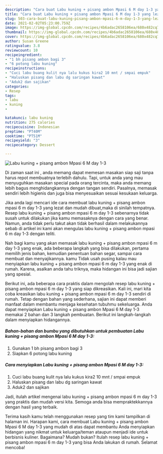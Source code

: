 ```yaml
---
description: "Cara buat Labu kuning + pisang ambon Mpasi 6 M day 1-3 yang lezat Untuk Jualan"
title: "Cara buat Labu kuning + pisang ambon Mpasi 6 M day 1-3 yang lezat Untuk Jualan"
slug: 503-cara-buat-labu-kuning-pisang-ambon-mpasi-6-m-day-1-3-yang-lezat-untuk-jualan
date: 2021-02-02T05:23:00.759Z
image: https://img-global.cpcdn.com/recipes/4b6adac2658106ea/680x482cq70/labu-kuning-pisang-ambon-mpasi-6-m-day-1-3-foto-resep-utama.jpg
thumbnail: https://img-global.cpcdn.com/recipes/4b6adac2658106ea/680x482cq70/labu-kuning-pisang-ambon-mpasi-6-m-day-1-3-foto-resep-utama.jpg
cover: https://img-global.cpcdn.com/recipes/4b6adac2658106ea/680x482cq70/labu-kuning-pisang-ambon-mpasi-6-m-day-1-3-foto-resep-utama.jpg
author: Susan Greene
ratingvalue: 3.8
reviewcount: 10
recipeingredient:
- "1 bh pisang ambon bagi 3"
- "6 potong labu kuning"
recipeinstructions:
- "Cuci labu buang kulit nya lalu kukus kira2 10 mnt / smpai empuk"
- "Haluskan pisang dan labu dg saringan kawat"
- "Aduk2 dan sajikan"
categories:
- Resep
tags:
- labu
- kuning
- 

katakunci: labu kuning  
nutrition: 275 calories
recipecuisine: Indonesian
preptime: "PT40M"
cooktime: "PT51M"
recipeyield: "3"
recipecategory: Dessert

---
```



![Labu kuning + pisang ambon Mpasi 6 M day 1-3](https://img-global.cpcdn.com/recipes/4b6adac2658106ea/680x482cq70/labu-kuning-pisang-ambon-mpasi-6-m-day-1-3-foto-resep-utama.jpg)

Di zaman  saat ini , anda memang dapat memesan masakan siap saji tanpa harus repot membuatnya terlebih dahulu. Tapi, untuk anda yang mau menyuguhkan masakan special pada orang tercinta, maka anda memang lebih bagus menghidangkannya dengan tangan sendiri. Pasalnya, memasak sendiri lebih higienis dan juga bisa menyesuaikan sesuai kesukaan keluarga.

Jika anda lagi mencari ide cara membuat labu kuning + pisang ambon mpasi 6 m day 1-3 yang lezat dan mudah dibuat,maka di sinilah tempatnya. Resep labu kuning + pisang ambon mpasi 6 m day 1-3  sebenarnya tidak susah untuk dilakukan jika kamu memasaknya dengan cara yang benar. Namun, anda tidak perlu takut akan tidak berhasil dalam melakukannya 
sebab di artikel ini kami akan mengulas labu kuning + pisang ambon mpasi 6 m day 1-3 dengan teliti.  



Nah bagi kamu yang akan memasak labu kuning + pisang ambon mpasi 6 m day 1-3 yang enak, ada beberapa langkah yang bisa dilakukan, pertama memilih jenis bahan, kemudian penentuan bahan segar, sampai cara membuat dan menyajikannya. kamu Tidak usah pusing kalau mau menyiapkan labu kuning + pisang ambon mpasi 6 m day 1-3 yang enak di rumah. Karena, asalkan anda  tahu triknya, maka hidangan ini bisa jadi sajian yang spesial.

Berikut ini, ada beberapa cara praktis  dalam mengolah resep labu kuning + pisang ambon mpasi 6 m day 1-3 yang siap dikreasikan. Kali ini, mari kita coba kreasikan labu kuning + pisang ambon mpasi 6 m day 1-3 sendiri di rumah. Tetap dengan bahan yang sederhana, sajian ini dapat memberi manfaat dalam membantu menjaga kesehatan tubuhmu sekeluarga. Anda dapat menyiapkan Labu kuning + pisang ambon Mpasi 6 M day 1-3 memakai 2 bahan dan 3 langkah pembuatan. Berikut ini langkah-langkah dalam menyiapkan hidangannya.

<!--inarticleads1-->

##### Bahan-bahan dan bumbu yang dibutuhkan untuk pembuatan Labu kuning + pisang ambon Mpasi 6 M day 1-3:

1. Gunakan 1 bh pisang ambon bagi 3
1. Siapkan 6 potong labu kuning




<!--inarticleads2-->

##### Cara menyiapkan Labu kuning + pisang ambon Mpasi 6 M day 1-3:

1. Cuci labu buang kulit nya lalu kukus kira2 10 mnt / smpai empuk
1. Haluskan pisang dan labu dg saringan kawat
1. Aduk2 dan sajikan




Jadi, itulah artikel mengenai  labu kuning + pisang ambon mpasi 6 m day 1-3  yang praktis dan mudah versi kita. Semoga anda bisa mempraktekkannya dengan hasil yang terbaik. 

Terima kasih kamu telah menggunakan resep yang tim kami tampilkan di halaman ini. Harapan kami, cara membuat  Labu kuning + pisang ambon Mpasi 6 M day 1-3 yang mudah di atas dapat membantu Anda menyiapkan hidangan yang nikmat untuk keluarga/teman ataupun menjadi ide untuk berbisnis kuliner. Bagaimana? Mudah bukan? Itulah resep labu kuning + pisang ambon mpasi 6 m day 1-3 yang bisa Anda lakukan di rumah. Selamat mencoba!

